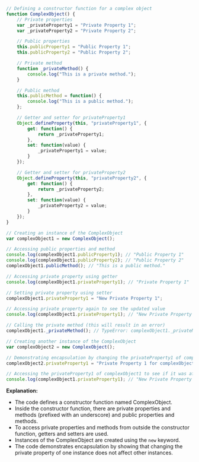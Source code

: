 ```javascript
// Defining a constructor function for a complex object
function ComplexObject() {
    // Private properties
    var _privateProperty1 = "Private Property 1";
    var _privateProperty2 = "Private Property 2";

    // Public properties
    this.publicProperty1 = "Public Property 1";
    this.publicProperty2 = "Public Property 2";

    // Private method
    function _privateMethod() {
        console.log("This is a private method.");
    }

    // Public method
    this.publicMethod = function() {
        console.log("This is a public method.");
    };

    // Getter and setter for privateProperty1
    Object.defineProperty(this, "privateProperty1", {
        get: function() {
            return _privateProperty1;
        },
        set: function(value) {
            _privateProperty1 = value;
        }
    });

    // Getter and setter for privateProperty2
    Object.defineProperty(this, "privateProperty2", {
        get: function() {
            return _privateProperty2;
        },
        set: function(value) {
            _privateProperty2 = value;
        }
    });
}

// Creating an instance of the ComplexObject
var complexObject1 = new ComplexObject();

// Accessing public properties and method
console.log(complexObject1.publicProperty1); // "Public Property 1"
console.log(complexObject1.publicProperty2); // "Public Property 2"
complexObject1.publicMethod(); // "This is a public method."

// Accessing private property using getter
console.log(complexObject1.privateProperty1); // "Private Property 1"

// Setting private property using setter
complexObject1.privateProperty1 = "New Private Property 1";

// Accessing private property again to see the updated value
console.log(complexObject1.privateProperty1); // "New Private Property 1"

// Calling the private method (this will result in an error)
complexObject1._privateMethod(); // TypeError: complexObject1._privateMethod is not a function

// Creating another instance of the ComplexObject
var complexObject2 = new ComplexObject();

// Demonstrating encapsulation by changing the privateProperty1 of complexObject2
complexObject2.privateProperty1 = "Private Property 1 for complexObject2";

// Accessing the privateProperty1 of complexObject1 to see if it was affected (it won't be)
console.log(complexObject1.privateProperty1); // "New Private Property 1"
```

**Explanation:**

* The code defines a constructor function named ComplexObject.
* Inside the constructor function, there are private properties and methods (prefixed with an underscore) and public properties and methods.
* To access private properties and methods from outside the constructor function, getters and setters are used.
* Instances of the ComplexObject are created using the `new` keyword.
* The code demonstrates encapsulation by showing that changing the private property of one instance does not affect other instances.